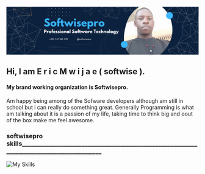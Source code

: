 ![softwisepro CEO's banner](https://github.com/softwisepro/softwisepro/blob/main/md/banner.png)
## Hi, I am E r i c M w i j a e ( softwise ).
#### My brand working organization is Softwisepro.
Am happy being among of the Sofware developers although am still in school but i can really do something great. Generally Programming is what am talking about it is a passion of my life, taking time to think big and oout of the box make me feel awesome. 

### softwisepro skills___________________________________________________________________________________________
![My Skills](https://skillicons.dev/icons?i=py,git,github,bootstrap,react,tailwindcss,django,flask,html,css,postman,php)


